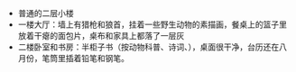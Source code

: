 - 普通的二层小楼
- 一楼大厅：墙上有猎枪和狼首，挂着一些野生动物的素描画，餐桌上的篮子里放着干瘪的面包片，桌布和家具上都落了一层灰
- 二楼卧室和书房：半柜子书（按动物科普、诗词、），桌面很干净，台历还在八月份，笔筒里插着铅笔和钢笔。